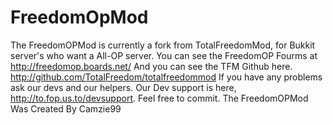 # FreedomOpMod
The FreedomOPMod is currently a fork from TotalFreedomMod, for Bukkit server's who want a All-OP server. You can see the FreedomOP Fourms at http://freedomop.boards.net/ And you can see the TFM Github here. http://github.com/TotalFreedom/totalfreedommod If you have any problems ask our devs and our helpers. Our Dev support is here, http://to.fop.us.to/devsupport. Feel free to commit.
The FreedomOPMod Was Created By Camzie99 

